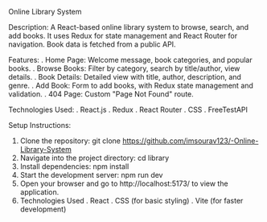 Online Library System

Description:
A React-based online library system to browse, search, and add books. It uses Redux for state management and React Router for navigation. Book data is fetched from a public API.

Features:
. Home Page: Welcome message, book categories, and popular books.
. Browse Books: Filter by category, search by title/author, view details.
. Book Details: Detailed view with title, author, description, and genre.
. Add Book: Form to add books, with Redux state management and validation.
. 404 Page: Custom "Page Not Found" route.

Technologies Used:
 . React.js
 . Redux
 . React Router
 . CSS
 . FreeTestAPI

 Setup Instructions:
  1. Clone the repository: git clone https://github.com/imsourav123/-Online-Library-System
  2. Navigate into the project directory: cd library
  3. Install dependencies: npm install
  4. Start the development server: npm run dev
  5. Open your browser and go to http://localhost:5173/ to view the application.
  6. Technologies Used . React . CSS (for basic styling) . Vite (for faster development)
